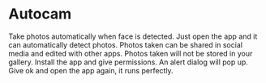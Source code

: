 # Autocam
Take photos automatically when face is detected.
Just open the app and it can automatically detect photos.
Photos taken can be shared in social media and edited with other apps.
Photos taken will not be stored in your gallery.
Install the app and give permissions. An alert dialog will pop up. Give ok and open the app again, it runs perfectly.
